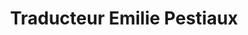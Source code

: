 ---
title: "Traducteur Emilie Pestiaux"
url: /chateau-thierry/traducteur-emilie-pestiaux/
shop: Kramladen
---